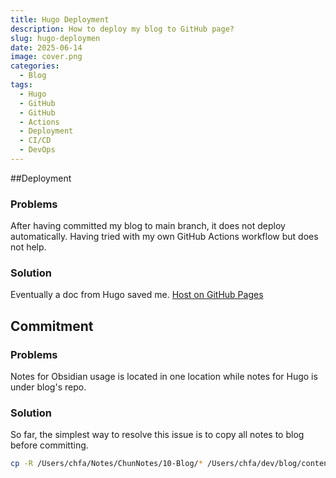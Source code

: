 ```yaml
---
title: Hugo Deployment
description: How to deploy my blog to GitHub page?
slug: hugo-deploymen
date: 2025-06-14
image: cover.png
categories:
  - Blog
tags:
  - Hugo
  - GitHub
  - GitHub
  - Actions
  - Deployment
  - CI/CD
  - DevOps
---
```


##Deployment
### Problems

After having committed my blog to main branch, it does not deploy automatically.
Having tried with my own GitHub Actions workflow but does not help.

### Solution

Eventually a doc from Hugo saved me.
[Host on GitHub Pages](https://gohugo.io/host-and-deploy/host-on-github-pages/)


## Commitment

### Problems

Notes for Obsidian usage is located in one location while notes for Hugo is under blog's repo.

### Solution

So far, the simplest way to resolve this issue is to copy all notes to blog before committing.
```bash
cp -R /Users/chfa/Notes/ChunNotes/10-Blog/* /Users/chfa/dev/blog/content/post/
```

